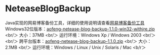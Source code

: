 NeteaseBlogBackup
=================

Java实现的网易博客备份工具，详细的使用说明请查看<a href="http://aofengblog.blog.163.com/blog/static/6317021201072985810307/">网易博客备份工具</a>
<br/>
Windows32位版本：<a href="https://skydrive.live.com/#cid=F155E1272E64EA70&amp;id=F155E1272E64EA70%21135">aofeng-netease-blog-backup-1.1.0-win32-withjre.zip</a>  <br/＞
大小：37MB <br/＞
运行环境：Windows  Xp / Windows 2003  <br/＞    
<br/＞
跨平台版本：<a href="https://skydrive.live.com/#cid=F155E1272E64EA70&amp;id=F155E1272E64EA70%21135">aofeng-netease-blog-backup-1.1.0.zip</a> <br/＞
大小：2.1MB <br/＞
运行环境：Windows / Linux / Unix / Solaris / Mac  <b/r＞
<br/>